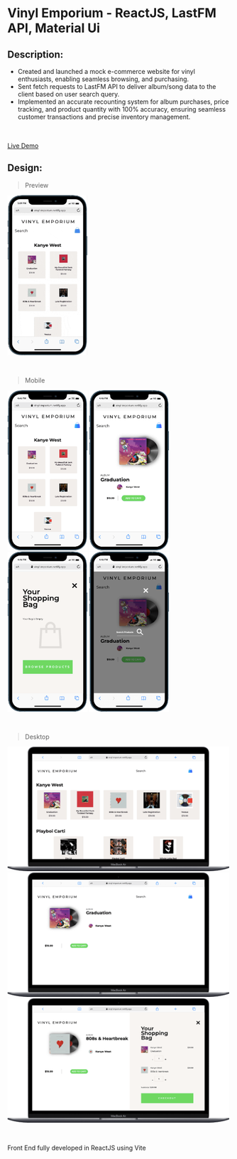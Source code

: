 # Vinyl Emporium - ReactJS, LastFM API, Material Ui


## Description:

- Created and launched a mock e-commerce website for vinyl enthusiasts, enabling seamless browsing, and purchasing.
- Sent fetch requests to LastFM API to deliver album/song data to the client based on user search query.
- Implemented an accurate recounting system for album purchases, price tracking, and product quantity with 100% accuracy, ensuring seamless customer transactions and
precise inventory management.
<br>
<br>
<a href="https://vinyl-emporium.netlify.app" target="_blank" >Live Demo</a>

## Design:

> Preview
<p>
<img src="https://github.com/ChrisCash2020/Images/blob/master/music/demo.gif" width="180" height="360" />
</p>

<br/>

> Mobile
<p float="left">
<img src="https://github.com/ChrisCash2020/Images/blob/master/music/home.png" width="180" height="360" />
<img src="https://github.com/ChrisCash2020/Images/blob/master/music/item.png" width="180" height="360" />
<img src="https://github.com/ChrisCash2020/Images/blob/master/music/bag.png" width="180" height="360" />
<img src="https://github.com/ChrisCash2020/Images/blob/master/music/search.png" width="180" height="360" />
</p>

<br/>

> Desktop

<p float="left">
<img src="https://github.com/ChrisCash2020/Images/blob/master/music/home2.png" width="500" height="280" />
<img src="https://github.com/ChrisCash2020/Images/blob/master/music/item2.png" width="500" height="280" />
<img src="https://github.com/ChrisCash2020/Images/blob/master/music/bag2.png" width="500" height="280" />
</p>
<br/>

Front End fully developed in ReactJS using Vite




  
